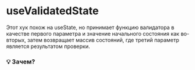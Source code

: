 # useValidatedState

Этот хук похож на useState, но принимает функцию валидатора в качестве первого параметра и значение начального состояния как
во-вторых, затем возвращает массив состояний, где третий параметр является результатом проверки.

### 💡 Зачем?